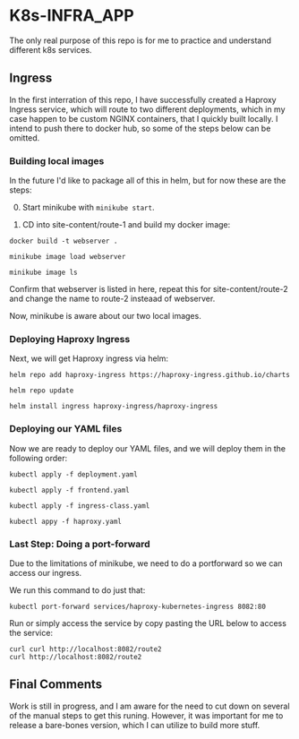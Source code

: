 # K8s-INFRA_APP
The only real purpose of this repo is for me to practice and understand different k8s services.

## Ingress
In the first interration of this repo, I have successfully created a Haproxy Ingress service, which will route to two different deployments, which in my case happen to be custom NGINX containers, that I quickly built locally. I intend to push there to docker hub, so some of the steps below can be omitted.

### Building local images
In the future I'd like to package all of this in helm, but for now these are the steps:

0. Start minikube with `minikube start`.

1. CD into site-content/route-1 and build my docker image:

```
docker build -t webserver .

minikube image load webserver

minikube image ls
```

Confirm that webserver is listed in here, repeat this for site-content/route-2 and change the name to route-2 insteaad of webserver.

Now, minikube is aware about our two local images.

### Deploying Haproxy Ingress
Next, we will get Haproxy ingress via helm:

```
helm repo add haproxy-ingress https://haproxy-ingress.github.io/charts

helm repo update

helm install ingress haproxy-ingress/haproxy-ingress
```

### Deploying our YAML files
Now we are ready to deploy our YAML files, and we will deploy them in the following order:

```
kubectl apply -f deployment.yaml

kubectl apply -f frontend.yaml

kubectl apply -f ingress-class.yaml

kubectl appy -f haproxy.yaml
```

### Last Step: Doing a port-forward

Due to the limitations of minikube, we need to do a portforward so we can access our ingress.

We run this command to do just that:

```
kubectl port-forward services/haproxy-kubernetes-ingress 8082:80
```

Run or simply access the service by copy pasting the URL below to access the service:
 ```
curl curl http://localhost:8082/route2
curl http://localhost:8082/route2
```

## Final Comments
Work is still in progress, and I am aware for the need to cut down on several of the manual steps to get this runing. However, it was important for me to release a bare-bones version, which I can utilize to build more stuff. 


